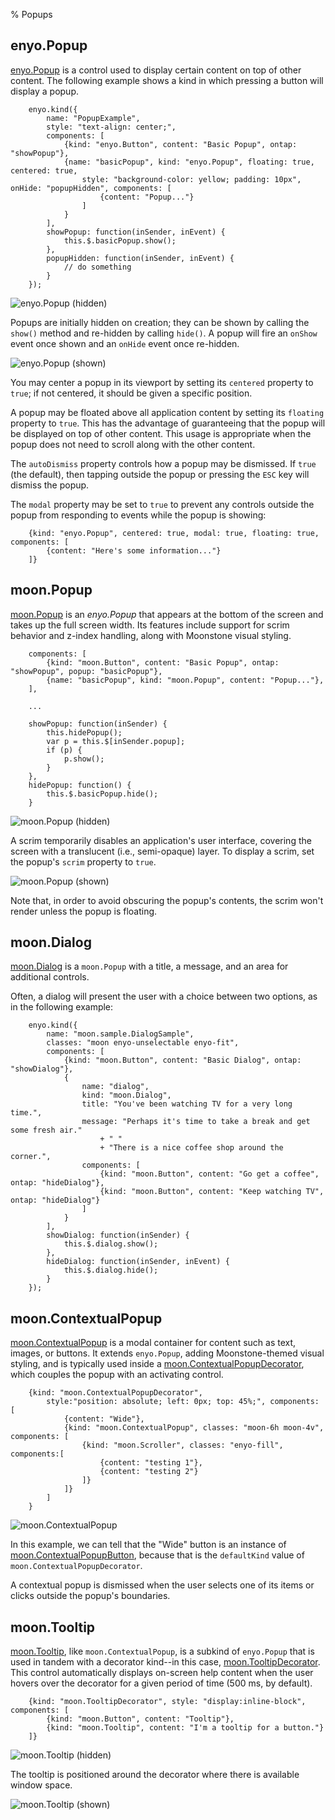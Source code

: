 % Popups

## enyo.Popup

[enyo.Popup](../../api.html#enyo.Popup) is a control used to display certain
content on top of other content.  The following example shows a kind in which
pressing a button will display a popup.

        enyo.kind({
            name: "PopupExample",
            style: "text-align: center;",
            components: [
                {kind: "enyo.Button", content: "Basic Popup", ontap: "showPopup"},
                {name: "basicPopup", kind: "enyo.Popup", floating: true, centered: true,
                    style: "background-color: yellow; padding: 10px", onHide: "popupHidden", components: [
                        {content: "Popup..."}
                    ]
                }
            ],
            showPopup: function(inSender, inEvent) {
                this.$.basicPopup.show();
            },
            popupHidden: function(inSender, inEvent) {
                // do something
            }
        });

![_enyo.Popup (hidden)_](../../assets/enyo-popup-hidden.png)

Popups are initially hidden on creation; they can be shown by calling the
`show()` method and re-hidden by calling `hide()`.  A popup will fire an
`onShow` event once shown and an `onHide` event once re-hidden. 

![_enyo.Popup (shown)_](../../assets/enyo-popup-shown.png)

You may center a popup in its viewport by setting its `centered` property to
`true`; if not centered, it should be given a specific position.

A popup may be floated above all application content by setting its `floating`
property to `true`.  This has the advantage of guaranteeing that the popup will
be displayed on top of other content.  This usage is appropriate when the popup
does not need to scroll along with the other content.

The `autoDismiss` property controls how a popup may be dismissed. If `true` (the
default), then tapping outside the popup or pressing the `ESC` key will dismiss
the popup.

The `modal` property may be set to `true` to prevent any controls outside the
popup from responding to events while the popup is showing:

        {kind: "enyo.Popup", centered: true, modal: true, floating: true, components: [
            {content: "Here's some information..."}
        ]}

## moon.Popup

[moon.Popup](../../api.html#moon.Popup) is an _enyo.Popup_ that appears at the
bottom of the screen and takes up the full screen width.  Its features include
support for scrim behavior and z-index handling, along with Moonstone visual
styling.

        components: [
            {kind: "moon.Button", content: "Basic Popup", ontap: "showPopup", popup: "basicPopup"},
            {name: "basicPopup", kind: "moon.Popup", content: "Popup..."},
        ],

        ...

        showPopup: function(inSender) {
            this.hidePopup();
            var p = this.$[inSender.popup];
            if (p) {
                p.show();
            }
        },
        hidePopup: function() {
            this.$.basicPopup.hide();
        }

![_moon.Popup (hidden)_](../../assets/popup-hidden.png)

A scrim temporarily disables an application's user interface, covering the
screen with a translucent (i.e., semi-opaque) layer.  To display a scrim, set
the popup's `scrim` property to `true`. 

![_moon.Popup (shown)_](../../assets/popup-shown.png)

Note that, in order to avoid obscuring the popup's contents, the scrim won't
render unless the popup is floating.

## moon.Dialog

[moon.Dialog](../../api.html#moon.Dialog) is a `moon.Popup` with a title, a
message, and an area for additional controls.

Often, a dialog will present the user with a choice between two options, as in
the following example:

        enyo.kind({
            name: "moon.sample.DialogSample",
            classes: "moon enyo-unselectable enyo-fit",
            components: [
                {kind: "moon.Button", content: "Basic Dialog", ontap: "showDialog"},
                {
                    name: "dialog",
                    kind: "moon.Dialog",
                    title: "You've been watching TV for a very long time.",
                    message: "Perhaps it's time to take a break and get some fresh air."
                        + " "
                        + "There is a nice coffee shop around the corner.",
                    components: [
                        {kind: "moon.Button", content: "Go get a coffee", ontap: "hideDialog"},
                        {kind: "moon.Button", content: "Keep watching TV", ontap: "hideDialog"}
                    ]
                }
            ],
            showDialog: function(inSender) {
                this.$.dialog.show();
            },
            hideDialog: function(inSender, inEvent) {
                this.$.dialog.hide();
            }
        });

## moon.ContextualPopup

[moon.ContextualPopup](../../api.html#moon.ContextualPopup) is a modal container
for content such as text, images, or buttons.  It extends `enyo.Popup`, adding
Moonstone-themed visual styling, and is typically used inside a
[moon.ContextualPopupDecorator](../../api.html#moon.ContextualPopupDecorator),
which couples the popup with an activating control.

        {kind: "moon.ContextualPopupDecorator",
            style:"position: absolute; left: 0px; top: 45%;", components: [
                {content: "Wide"},
                {kind: "moon.ContextualPopup", classes: "moon-6h moon-4v", components: [
                    {kind: "moon.Scroller", classes: "enyo-fill", components:[
                        {content: "testing 1"},
                        {content: "testing 2"}
                    ]}
                ]}
            ]
        }

![_moon.ContextualPopup_](../../assets/contextual-popup-shown.png)

In this example, we can tell that the "Wide" button is an instance of
[moon.ContextualPopupButton](../../api.html#moon.ContextualPopupButton), because
that is the `defaultKind` value of `moon.ContextualPopupDecorator`.

A contextual popup is dismissed when the user selects one of its items or clicks
outside the popup's boundaries.

## moon.Tooltip

[moon.Tooltip](../../api.html#moon.Tooltip), like `moon.ContextualPopup`, is a
subkind of `enyo.Popup` that is used in tandem with a decorator kind--in this
case, [moon.TooltipDecorator](../../api.html#moon.TooltipDecorator).  This
control automatically displays on-screen help content when the user hovers over
the decorator for a given period of time (500 ms, by default).

        {kind: "moon.TooltipDecorator", style: "display:inline-block", components: [
            {kind: "moon.Button", content: "Tooltip"},
            {kind: "moon.Tooltip", content: "I'm a tooltip for a button."}
        ]}

![_moon.Tooltip_ (hidden)](../../assets/tooltip-hidden.png)

The tooltip is positioned around the decorator where there is available window
space.

![_moon.Tooltip_ (shown)](../../assets/tooltip-shown.png)